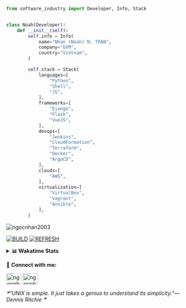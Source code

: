 ```python
from software_industry import Developer, Info, Stack


class Noah(Developer):
    def __init__(self):
        self.info = Info(
            name="Nhan (Noah) N. TRAN",
            company="GVM",
            country="Vietnam",
        )

        self.stack = Stack(
            languages=[
                "Python",
                "Shell",
                "JS",
            ],
            frameworks=[
                "Django",
                "Flask",
                "VueJS",
            ],
            devops=[
                "Jenkins",
                "CloudFormation",
                "Terraform",
                "Docker",
                "ArgoCD",
            ],
            clouds=[
                "AWS",
            ],
            virtualization=[
                "VirtualBox",
                "Vagrant",
                "Ansible",
            ],
        )
```
<img src="https://komarev.com/ghpvc/?username=ngocnhan2003&label=Profile%20views&color=0e75b6&style=flat" alt="ngocnhan2003" /> 

[![BUILD](https://github.com/ngocnhan2003/ngocnhan2003/actions/workflows/001_build.yml/badge.svg)](https://github.com/ngocnhan2003/ngocnhan2003/actions/workflows/001_build.yml)
[![REFRESH](https://github.com/ngocnhan2003/ngocnhan2003/actions/workflows/002_refresh.yml/badge.svg)](https://github.com/ngocnhan2003/ngocnhan2003/actions/workflows/002_refresh.yml)

<details> 
  <summary><b>📊 Wakatime Stats</b></summary>
  <br>
  
<!--START_SECTION:waka-->
![Code Time](http://img.shields.io/badge/Code%20Time-652%20hrs%2028%20mins-blue)

**I'm a Night 🦉** 

```text
🌞 Morning    51 commits     █████░░░░░░░░░░░░░░░░░░░░   22.47% 
🌆 Daytime    46 commits     █████░░░░░░░░░░░░░░░░░░░░   20.26% 
🌃 Evening    56 commits     ██████░░░░░░░░░░░░░░░░░░░   24.67% 
🌙 Night      74 commits     ████████░░░░░░░░░░░░░░░░░   32.6%

```
📅 **I'm Most Productive on Tuesday** 

```text
Monday       80 commits     ████████░░░░░░░░░░░░░░░░░   35.24% 
Tuesday      90 commits     ██████████░░░░░░░░░░░░░░░   39.65% 
Wednesday    24 commits     ██░░░░░░░░░░░░░░░░░░░░░░░   10.57% 
Thursday     5 commits      ░░░░░░░░░░░░░░░░░░░░░░░░░   2.2% 
Friday       4 commits      ░░░░░░░░░░░░░░░░░░░░░░░░░   1.76% 
Saturday     9 commits      █░░░░░░░░░░░░░░░░░░░░░░░░   3.96% 
Sunday       15 commits     █░░░░░░░░░░░░░░░░░░░░░░░░   6.61%

```


📊 **This Week I Spent My Time On** 

```text
⌚︎ Time Zone: Asia/Ho_Chi_Minh

💬 Programming Languages: 
Go                       6 hrs 36 mins       ████████████████░░░░░░░░░   67.26% 
YAML                     46 mins             ██░░░░░░░░░░░░░░░░░░░░░░░   7.94% 
SQL                      45 mins             ██░░░░░░░░░░░░░░░░░░░░░░░   7.69% 
JavaScript               41 mins             █░░░░░░░░░░░░░░░░░░░░░░░░   7.06% 
JSON                     20 mins             ░░░░░░░░░░░░░░░░░░░░░░░░░   3.46%

🔥 Editors: 
GoLand                   8 hrs 44 mins       ██████████████████████░░░   88.87% 
VS Code                  1 hr 5 mins         ██░░░░░░░░░░░░░░░░░░░░░░░   11.13%

💻 Operating System: 
Linux                    9 hrs 49 mins       █████████████████████████   100.0%

```

**I Mostly Code in Python** 

```text
Python                   14 repos            ███████████░░░░░░░░░░░░░░   43.75% 
JavaScript               6 repos             ████░░░░░░░░░░░░░░░░░░░░░   18.75% 
TypeScript               2 repos             █░░░░░░░░░░░░░░░░░░░░░░░░   6.25% 
Kotlin                   2 repos             █░░░░░░░░░░░░░░░░░░░░░░░░   6.25% 
Vue                      2 repos             █░░░░░░░░░░░░░░░░░░░░░░░░   6.25%

```



 Last Updated on 29/11/2022 06:48:17 UTC+7
<!--END_SECTION:waka-->
</details>

🔗 **Connect with me:**

<a href="https://linkedin.com/in/ngocnhan2003" target="blank"><img align="center" src="https://raw.githubusercontent.com/rahuldkjain/github-profile-readme-generator/master/src/images/icons/Social/linked-in-alt.svg" alt="ngocnhan2003" height="30" width="40" /></a>
<a href="https://instagram.com/ngocnhan2003" target="blank"><img align="center" src="https://raw.githubusercontent.com/rahuldkjain/github-profile-readme-generator/master/src/images/icons/Social/instagram.svg" alt="ngocnhan2003" height="30" width="40" /></a>


<!--STARTS_HERE_QUOTE_README-->
<i>❝“UNIX is simple.  It just takes a genius to understand its simplicity.”— Dennis Ritchie   ❞</i>
<!--ENDS_HERE_QUOTE_README-->
